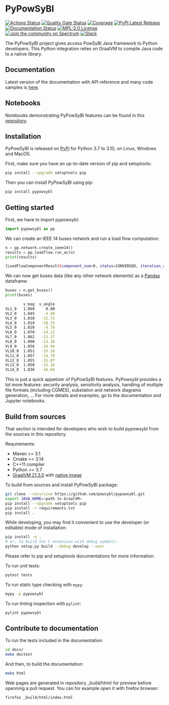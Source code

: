# PyPowSyBl

[![Actions Status](https://github.com/powsybl/pypowsybl/workflows/CI/badge.svg)](https://github.com/powsybl/pypowsybl/actions)
[![Quality Gate Status](https://sonarcloud.io/api/project_badges/measure?project=powsybl_pypowsybl&metric=alert_status)](https://sonarcloud.io/dashboard?id=powsybl_pypowsybl)
[![Coverage](https://sonarcloud.io/api/project_badges/measure?project=powsybl_pypowsybl&metric=coverage)](https://sonarcloud.io/dashboard?id=powsybl_pypowsybl)
[![PyPI Latest Release](https://img.shields.io/pypi/v/pypowsybl.svg)](https://pypi.org/project/pypowsybl/)
[![Documentation Status](https://readthedocs.org/projects/pypowsybl/badge/?version=latest)](https://pypowsybl.readthedocs.io/en/latest/?badge=latest)
[![MPL-2.0 License](https://img.shields.io/badge/license-MPL_2.0-blue.svg)](https://www.mozilla.org/en-US/MPL/2.0/)
[![Join the community on Spectrum](https://withspectrum.github.io/badge/badge.svg)](https://spectrum.chat/powsybl)
[![Slack](https://img.shields.io/badge/slack-powsybl-blueviolet.svg?logo=slack)](https://join.slack.com/t/powsybl/shared_invite/zt-rzvbuzjk-nxi0boim1RKPS5PjieI0rA)

The PyPowSyBl project gives access PowSyBl Java framework to Python developers. This Python integration relies on
GraalVM to compile Java code to a native library.

## Documentation

Latest version of the documentation with API reference and many code samples is [here](https://pypowsybl.readthedocs.io/).  

## Notebooks

Notebooks demonstrating PyPowSyBl features can be found in this [repository](https://github.com/powsybl/pypowsybl-notebooks).

## Installation

PyPowSyBl is released on [PyPi](https://pypi.org/project/pypowsybl/) for Python 3.7 to 3.10, on Linux, Windows and MacOS.

First, make sure you have an up-to-date version of pip and setuptools:
```bash
pip install --upgrade setuptools pip
```

Then you can install PyPowSyBl using pip:
```bash
pip install pypowsybl
```

## Getting started

First, we have to import pypowsybl:
```python
import pypowsybl as pp
```

We can create an IEEE 14 buses network and run a load flow computation:
```python
n = pp.network.create_ieee14()
results = pp.loadflow.run_ac(n)
print(results)
```

```bash
[LoadFlowComponentResult(component_num=0, status=CONVERGED, iteration_count=3, slack_bus_id='VL4_0', slack_bus_active_power_mismatch=-0.006081)]
```

We can now get buses data (like any other network elements) as a [Pandas](https://pandas.pydata.org/) dataframe:
```python
buses = n.get_buses()
print(buses)
```

```bash
        v_mag  v_angle
VL1_0   1.060     0.00
VL2_0   1.045    -4.98
VL3_0   1.010   -12.72
VL4_0   1.019   -10.33
VL5_0   1.020    -8.78
VL6_0   1.070   -14.22
VL7_0   1.062   -13.37
VL8_0   1.090   -13.36
VL9_0   1.056   -14.94
VL10_0  1.051   -15.10
VL11_0  1.057   -14.79
VL12_0  1.055   -15.07
VL13_0  1.050   -15.16
VL14_0  1.036   -16.04
```

This is just a quick appetizer of PyPowSyBl features. PyPowsybl provides a lot more features:
security analysis, sensitivity analysis, handling of multiple file formats (including CGMES),
substation and network diagrams generation, ...
For more details and examples, go to the documentation and Jupyter notebooks.

## Build from sources

That section is intended for developers who wish to build pypowsybl from the sources in this repository.

Requirements:

- Maven >= 3.1
- Cmake >= 3.14
- C++11 compiler
- Python >= 3.7
- [GraalVM 21.3.0](https://github.com/graalvm/graalvm-ce-builds/releases/tag/vm-21.3.0) with [native image](https://www.graalvm.org/reference-manual/native-image/#install-native-image)

To build from sources and install PyPowSyBl package:

```bash
git clone --recursive https://github.com/powsybl/pypowsybl.git
export JAVA_HOME=<path to GraalVM>
pip install --upgrade setuptools pip
pip install -r requirements.txt
pip install .
```

While developing, you may find it convenient to use the developer (or editable)
mode of installation:

```bash
pip install -e .
# or, to build the C extension with debug symbols:
python setup.py build --debug develop --user
```

Please refer to pip and setuptools documentations for more information.

To run unit tests:

```bash
pytest tests
```

To run static type checking with `mypy`:
```bash
mypy -p pypowsybl
```

To run linting inspection with `pylint`:
```bash
pylint pypowsybl
```

## Contribute to documentation

To run the tests included in the documentation:

```bash
cd docs/
make doctest
```

And then, to build the documentation:

```bash
make html
```

Web pages are generated in repository _build/html/ for preview before openning a pull request.
You can for example open it with firefox browser:

```bash
firefox _build/html/index.html
```

